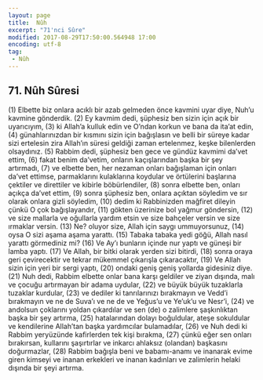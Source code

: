 ```yaml
---
layout: page
title:  Nûh
excerpt: "71'nci Sûre"
modified: 2017-08-29T17:50:00.564948 17:00
encoding: utf-8
tag: 
 - Nûh
---
```


## 71. Nûh Sûresi

(1) Elbette biz onlara acıklı bir azab gelmeden önce kavmini uyar diye, Nuh’u kavmine gönderdik.
(2) Ey kavmim dedi, şüphesiz ben sizin için açık bir uyarıcıyım,
(3) ki Allah’a kulluk edin ve O’ndan korkun ve bana da ita’at edin,
(4) günahlarınızdan bir kısmını sizin için bağışlasın ve belli bir süreye kadar sizi ertelesin zira Allah’ın süresi geldiği zaman ertelenmez, keşke bilenlerden olsaydınız.
(5) Rabbim dedi, şüphesiz ben gece ve gündüz kavmimi da’vet ettim,
(6) fakat benim da’vetim, onların kaçışlarından başka bir şey artırmadı,
(7) ve elbette ben, her nezaman onları bağışlaman için onları da’vet ettimse, parmaklarını kulaklarına koydular ve örtülerini başlarına çektiler ve direttiler ve kibirle böbürlendiler,
(8) sonra elbette ben, onları açıkça da’vet ettim,
(9) sonra şüphesiz ben, onlara açıktan söyledim ve sır olarak onlara  gizli söyledim,
(10) dedim ki Rabbinizden mağfiret dileyin çünkü O çok bağışlayandır,
(11) gökten üzerinize bol yağmur göndersin,
(12) ve size mallarla ve oğullarla yardım etsin ve size bahçeler versin ve size ırmaklar versin. 
(13) Ne? oluyor size, Allah için saygı ummuyorsunuz,
(14) oysa O sizi aşama aşama yarattı.
(15) Tabaka tabaka yedi göğü, Allah nasıl yarattı görmediniz mi? 
(16) Ve Ay’ı bunların içinde nur yaptı ve güneşi bir lamba yaptı.
(17) Ve Allah, bir bitki olarak yerden sizi bitirdi,
(18) sonra oraya geri çevirecektir ve tekrar mükemmel çıkarışla çıkaracaktır,
(19) Ve Allah sizin için yeri bir sergi yaptı,
(20) ondaki geniş geniş yollarda gidesiniz diye.
(21) Nuh dedi, Rabbim elbette onlar bana karşı geldiler ve ziyan dışında, malı ve çocuğu artırmayan bir adama uydular, 
(22) ve büyük büyük tuzaklarla tuzaklar kurdular,
(23) ve dediler ki tanrılarınızı bırakmayın ve Vedd’i bırakmayın ve ne de Suva’ı ve ne de ve Yeğus’u ve Ye’uk’u ve Nesr’i,
(24) ve andolsun çoklarını yoldan çıkardılar ve sen (de) o zalimlere şaşkınlıktan başka bir şey artırma,
(25) hatalarından dolayı boğuldular, ateşe sokuldular ve kendilerine  Allah’tan başka yardımcılar bulamadılar,
(26) ve Nuh dedi ki Rabbim yeryüzünde kafirlerden tek kişi bırakma,
(27) çünkü eğer sen onları bırakırsan, kullarını şaşırtırlar ve  inkarcı ahlaksız (olandan) başkasını doğurmazlar,
(28) Rabbim bağışla beni ve babamı-anamı ve inanarak evime giren kimseyi ve inanan erkekleri ve inanan kadınları ve zalimlerin helaki dışında bir şeyi artırma.
